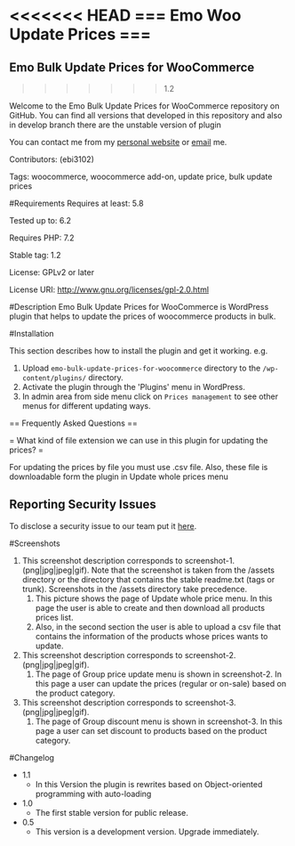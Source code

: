 <<<<<<< HEAD
=== Emo Woo Update Prices ===<br/>
=======
## Emo Bulk Update Prices for WooCommerce
>>>>>>> 1.2

Welcome to the Emo Bulk Update Prices for WooCommerce repository on GitHub. You can find all versions that developed in this repository and also in develop branch there are the unstable version of plugin

You can contact me from my [personal website](https://emoeini.com) or [email](mailto:ebi3102@gmail.com) me.


Contributors: (ebi3102)

Tags: woocommerce, woocommerce add-on, update price, bulk update prices

#Requirements
Requires at least: 5.8

Tested up to: 6.2

Requires PHP: 7.2

Stable tag: 1.2

License: GPLv2 or later

License URI: http://www.gnu.org/licenses/gpl-2.0.html

#Description
Emo Bulk Update Prices for WooCommerce  is WordPress plugin that helps to update the prices of woocommerce products in bulk. <br/>


#Installation

This section describes how to install the plugin and get it working. e.g.
1. Upload `emo-bulk-update-prices-for-woocommerce` directory to the `/wp-content/plugins/` directory.
2. Activate the plugin through the 'Plugins' menu in WordPress.
3. In admin area from side menu click on `Prices management` to see other menus for different updating ways.

== Frequently Asked Questions ==

= What kind of file extension we can use in this plugin for updating the prices? =

For updating the prices by file you must use .csv file. Also, these file is downloadable form the plugin in Update whole prices menu

## Reporting Security Issues
To disclose a security issue to our team put it [here](https://github.com/ebi3102/emo-woo-price-update/issues).

#Screenshots

1. This screenshot description corresponds to screenshot-1.(png|jpg|jpeg|gif). Note that the screenshot is taken from the /assets directory or the directory that contains the stable readme.txt (tags or trunk). Screenshots in the /assets directory take precedence. 
   1. This picture shows the page of Update whole price menu. In this page the user is able to create and then download all products prices list.
   2. Also, in the second section the user is able to upload a csv file that contains the information of the products whose prices wants to update.
2. This screenshot description corresponds to screenshot-2.(png|jpg|jpeg|gif).
   1. The page of Group price update menu is shown in screenshot-2. In this page a user can update the prices (regular or on-sale) based on the product category.
3. This screenshot description corresponds to screenshot-3.(png|jpg|jpeg|gif).
    1. The page of Group discount menu is shown in screenshot-3. In this page a user can set discount to products based on the product category.

#Changelog
   
* 1.1
   * In this Version the plugin is rewrites based on Object-oriented programming with auto-loading 
* 1.0 
  * The first stable version for public release.
* 0.5
  * This version is a development version. Upgrade immediately.